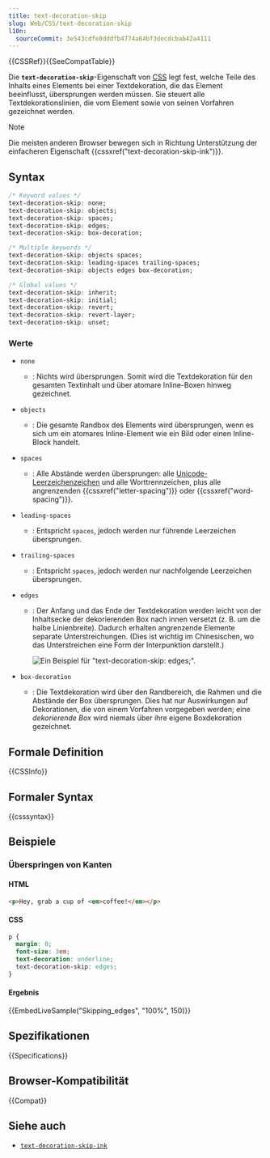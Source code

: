 ```yaml
---
title: text-decoration-skip
slug: Web/CSS/text-decoration-skip
l10n:
  sourceCommit: 3e543cdfe8dddfb4774a64bf3decdcbab42a4111
---
```


{{CSSRef}}{{SeeCompatTable}}

Die **`text-decoration-skip`**-Eigenschaft von [CSS](/de/docs/Web/CSS) legt fest, welche Teile des Inhalts eines Elements bei einer Textdekoration, die das Element beeinflusst, übersprungen werden müssen. Sie steuert alle Textdekorationslinien, die vom Element sowie von seinen Vorfahren gezeichnet werden.

> [!NOTE]
> Die meisten anderen Browser bewegen sich in Richtung Unterstützung der einfacheren Eigenschaft {{cssxref("text-decoration-skip-ink")}}.

## Syntax

```css
/* Keyword values */
text-decoration-skip: none;
text-decoration-skip: objects;
text-decoration-skip: spaces;
text-decoration-skip: edges;
text-decoration-skip: box-decoration;

/* Multiple keywords */
text-decoration-skip: objects spaces;
text-decoration-skip: leading-spaces trailing-spaces;
text-decoration-skip: objects edges box-decoration;

/* Global values */
text-decoration-skip: inherit;
text-decoration-skip: initial;
text-decoration-skip: revert;
text-decoration-skip: revert-layer;
text-decoration-skip: unset;
```

### Werte

- `none`
  - : Nichts wird übersprungen. Somit wird die Textdekoration für den gesamten Textinhalt und über atomare Inline-Boxen hinweg gezeichnet.
- `objects`
  - : Die gesamte Randbox des Elements wird übersprungen, wenn es sich um ein atomares Inline-Element wie ein Bild oder einen Inline-Block handelt.
- `spaces`
  - : Alle Abstände werden übersprungen: alle [Unicode-Leerzeichenzeichen](https://www.unicode.org/reports/tr44/#White_Space) und alle Worttrennzeichen, plus alle angrenzenden {{cssxref("letter-spacing")}} oder {{cssxref("word-spacing")}}.
- `leading-spaces`
  - : Entspricht `spaces`, jedoch werden nur führende Leerzeichen übersprungen.
- `trailing-spaces`
  - : Entspricht `spaces`, jedoch werden nur nachfolgende Leerzeichen übersprungen.
- `edges`

  - : Der Anfang und das Ende der Textdekoration werden leicht von der Inhaltsecke der dekorierenden Box nach innen versetzt (z. B. um die halbe Linienbreite). Dadurch erhalten angrenzende Elemente separate Unterstreichungen. (Dies ist wichtig im Chinesischen, wo das Unterstreichen eine Form der Interpunktion darstellt.)

    ![Ein Beispiel für "text-decoration-skip: edges;".](decoration-skip-edges.png)

- `box-decoration`
  - : Die Textdekoration wird über den Randbereich, die Rahmen und die Abstände der Box übersprungen. Dies hat nur Auswirkungen auf Dekorationen, die von einem Vorfahren vorgegeben werden; eine _dekorierende Box_ wird niemals über ihre eigene Boxdekoration gezeichnet.

## Formale Definition

{{CSSInfo}}

## Formaler Syntax

{{csssyntax}}

## Beispiele

### Überspringen von Kanten

#### HTML

```html
<p>Hey, grab a cup of <em>coffee!</em></p>
```

#### CSS

```css
p {
  margin: 0;
  font-size: 3em;
  text-decoration: underline;
  text-decoration-skip: edges;
}
```

#### Ergebnis

{{EmbedLiveSample("Skipping_edges", "100%", 150)}}

## Spezifikationen

{{Specifications}}

## Browser-Kompatibilität

{{Compat}}

## Siehe auch

- [`text-decoration-skip-ink`](/de/docs/Web/CSS/text-decoration-skip-ink)
